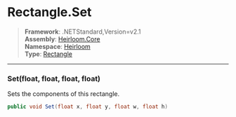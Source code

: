 # Rectangle.Set

> **Framework**: .NETStandard,Version=v2.1  
> **Assembly**: [Heirloom.Core][0]  
> **Namespace**: [Heirloom][0]  
> **Type**: [Rectangle][1]  

--------------------------------------------------------------------------------

### Set(float, float, float, float)

Sets the components of this rectangle.

```cs
public void Set(float x, float y, float w, float h)
```

[0]: ../Heirloom.Core.md
[1]: Heirloom.Rectangle.md

